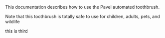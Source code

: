 This documentation describes how to use the
Pavel automated toothbrush.

Note that this toothbrush is totally safe to
use for children, adults, pets, and wildlife

this is third
